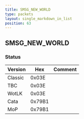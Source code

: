 ```yaml
---
title: SMSG_NEW_WORLD
type: packets
layout: single_markdown_in_list
position: 63
---
```


## SMSG_NEW_WORLD

### Status

Version    | Hex        | Comment
---------- | ---------- | ---------- 
Classic    | 0x03E      | 
TBC        | 0x03E      | 
WotLK      | 0x03E      | 
Cata       | 0x79B1     | 
MoP        | 0x79B1     | 